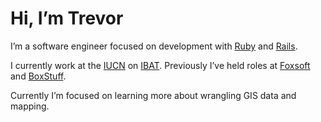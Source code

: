 # Hi, I’m Trevor

I’m a software engineer focused on development with [Ruby](https://ruby-lang.org) and [Rails](https://rubyonrails.org).

I currently work at the [IUCN](https://iucn.org) on [IBAT](https://ibat-alliance.org). Previously I’ve held roles at [Foxsoft](https://foxsoft.co.uk) and [BoxStuff](https://boxstuff.com).

Currently I’m focused on learning more about wrangling GIS data and mapping.
